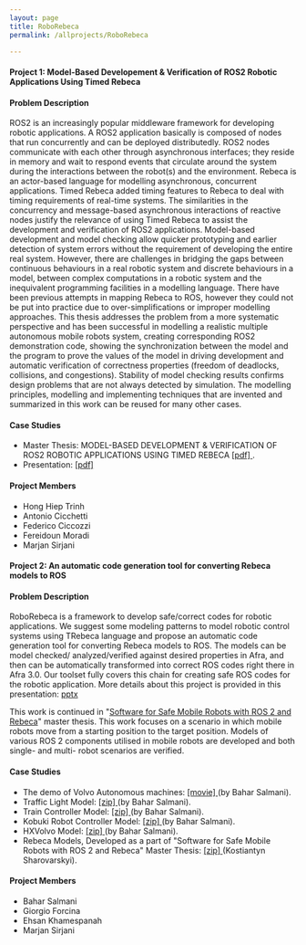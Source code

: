 ```yaml
---
layout: page
title: RoboRebeca
permalink: /allprojects/RoboRebeca

---
```

#### Project 1: Model-Based Developement & Verification of ROS2 Robotic Applications Using Timed Rebeca 
#### Problem Description 
ROS2 is an increasingly popular middleware framework for developing robotic applications. A ROS2 application basically is composed of nodes that run concurrently and can be deployed distributedly. ROS2 nodes communicate with each other through asynchronous interfaces; they reside in memory and wait to respond events that circulate around the system during the interactions between the robot(s) and the environment. Rebeca is an actor-based language for modelling asynchronous, concurrent applications. Timed Rebeca added timing features to Rebeca to deal with timing requirements of real-time systems. The similarities in the concurrency and message-based asynchronous interactions of reactive nodes justify the relevance of using Timed Rebeca to assist the development and verification of ROS2 applications. Model-based development and model checking allow quicker prototyping and earlier detection of system errors without the requirement of developing the entire real system. However, there are challenges in bridging the gaps between continuous behaviours in a real robotic system and discrete behaviours in a model, between complex computations in a robotic system and the inequivalent programming facilities in a modelling language. There have been previous attempts in mapping Rebeca to ROS, however they could not be put into practice due to over-simplifications or improper modelling approaches. This thesis addresses the problem from a more systematic perspective and has been successful in modelling a realistic multiple autonomous mobile robots system, creating corresponding ROS2 demonstration code, showing the synchronization between the model and the program to prove the values of the model in driving development and automatic verification of correctness properties (freedom of deadlocks, collisions, and congestions). Stability of model checking results confirms design problems that are not always detected by simulation. The modelling principles, modelling and implementing techniques that are invented and summarized in this work can be reused for many other cases.

#### Case Studies 
* Master Thesis: MODEL-BASED DEVELOPMENT & VERIFICATION OF ROS2 ROBOTIC APPLICATIONS USING TIMED REBECA [ [pdf] ](https://www.diva-portal.org/smash/get/diva2:1767802/FULLTEXT01.pdf). 
* Presentation: [ [pdf] ](/assets/projects/RoboRebeca/Hiep-ModellingROS2inTimedRebeca.pdf)
  


#### Project Members
* Hong Hiep Trinh
* Antonio Cicchetti
* Federico Ciccozzi
* Fereidoun Moradi
* Marjan Sirjani



#### Project 2: An automatic code generation tool for converting Rebeca models to ROS
#### Problem Description 
RoboRebeca is a framework to develop safe/correct codes for robotic applications. We suggest some modeling patterns to model robotic control systems using TRebeca language and propose an automatic code generation tool for converting Rebeca models to ROS.
The models can be model checked/ analyzed/verified against desired properties in Afra, and then can be automatically transformed into correct ROS codes right there in Afra 3.0.
Our toolset fully covers this chain for creating safe ROS codes for the robotic application. 
More details about this project is provided in this presentation: <a class="link link_presentation" href="/assets/projects/RoboRebeca/RoboRebeca.pptx">pptx</a>

This work is continued in "[Software for Safe Mobile Robots with ROS 2 and Rebeca](/assets/theses/SOFTWARE-FOR-SAFE-MOBILE-ROBOTS-WITH-ROS2-AND-REBECA.pdf)" master thesis. This work focuses on a scenario in which mobile robots move from a starting position to the target position. Models of various ROS 2 components utilised in mobile robots are developed and both single- and multi- robot scenarios are verified.

#### Case Studies 
* The demo of Volvo Autonomous machines: [ [movie] ](/assets/projects/RoboRebeca/automaticConversionChain.mp4) (by Bahar Salmani). 
* Traffic Light Model: [ [zip] ](https://github.com/rebeca-lang/rebeca-lang.binaries/raw/master/Traffic%20Light%20Case.zip) (by Bahar Salmani). 
* Train Controller Model: [ [zip] ](https://github.com/rebeca-lang/rebeca-lang.binaries/raw/master/Train%20Contoller.zip) (by Bahar Salmani). 
* Kobuki Robot Controller Model: [ [zip] ](https://github.com/rebeca-lang/rebeca-lang.binaries/raw/master/Kobuki%20Case.zip) (by Bahar Salmani). 
* HXVolvo Model: [ [zip] ](https://github.com/rebeca-lang/rebeca-lang.binaries/raw/master/HXVolvo%20Case.zip) (by Bahar Salmani). 
* Rebeca Models, Developed as a part of "Software for Safe Mobile Robots with ROS 2 and Rebeca" Master Thesis: [ [zip] ](/assets/projects/RoboRebeca/MobileRobots.zip) (Kostiantyn Sharovarskyi). 

#### Project Members
* Bahar Salmani
* Giorgio Forcina
* Ehsan Khamespanah
* Marjan Sirjani
<!--  {% comment %}
#### Related Publications
- Giorgio Forcina, Ali Jafari, Ehsan Khamespanah, Stephan Baumgart, Marjan Sirjani: AdaptiveFlow: An Actor-based Eulerian Framework for Track-based Flow Management, Submitted to SAC 2019.
FOCLASA, 2017  [ [pdf] ](/assets/papers/2017/LightweightPreprocessingForAgent-BasedSimulationOfSmartMobilityInitiatives.pdf) [ [report] ](/assets/projects/Tangramob/reports/tech-report.pdf) [ [model] ](/assets/projects/tangramob/case-studies/model-smi1.rebeca)
{% endcomment %} -->
